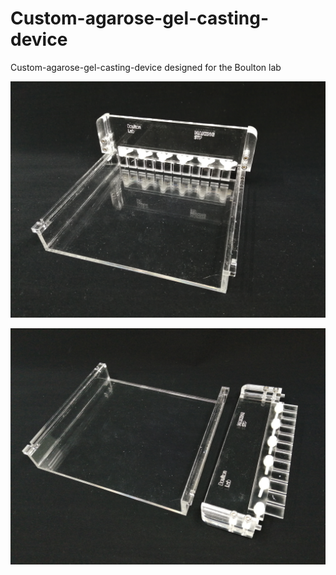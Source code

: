 # Custom-agarose-gel-casting-device

Custom-agarose-gel-casting-device designed for the Boulton lab

![alt text](https://github.com/FrancisCrickInstitute/Custom-agarose-gel-casting-device/blob/main/IMG_20220428_180159.jpg?raw=true)

![alt text](https://github.com/FrancisCrickInstitute/Custom-agarose-gel-casting-device/blob/main/IMG_20220428_180208.jpg?raw=true)

